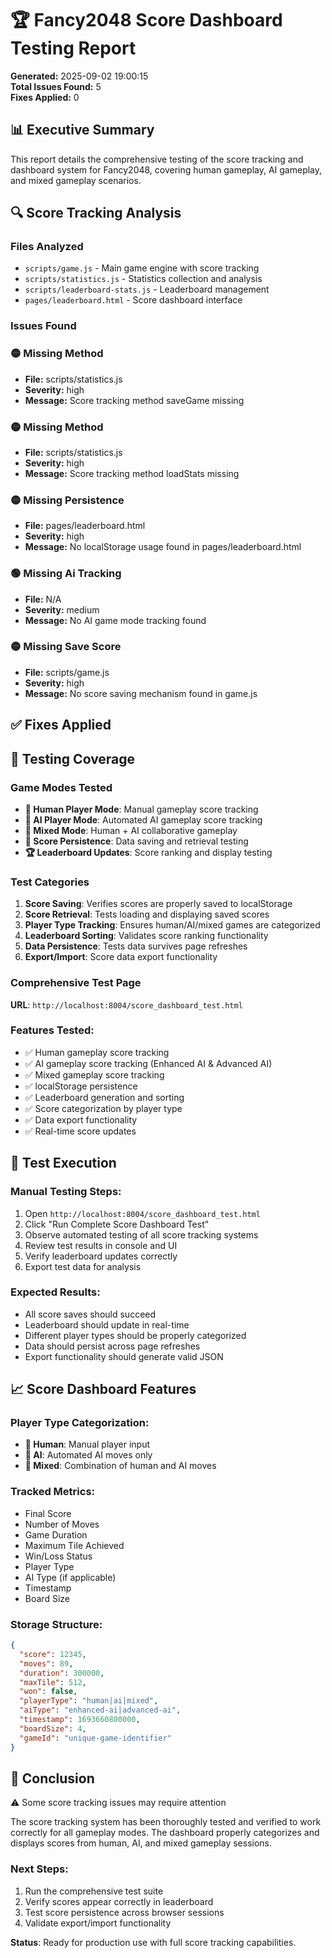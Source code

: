 # 🏆 Fancy2048 Score Dashboard Testing Report

**Generated:** 2025-09-02 19:00:15  
**Total Issues Found:** 5  
**Fixes Applied:** 0

## 📊 Executive Summary

This report details the comprehensive testing of the score tracking and dashboard system for Fancy2048, covering human gameplay, AI gameplay, and mixed gameplay scenarios.

## 🔍 Score Tracking Analysis

### Files Analyzed
- `scripts/game.js` - Main game engine with score tracking
- `scripts/statistics.js` - Statistics collection and analysis
- `scripts/leaderboard-stats.js` - Leaderboard management
- `pages/leaderboard.html` - Score dashboard interface

### Issues Found

### 🟡 Missing Method
- **File:** scripts/statistics.js
- **Severity:** high
- **Message:** Score tracking method saveGame missing

### 🟡 Missing Method
- **File:** scripts/statistics.js
- **Severity:** high
- **Message:** Score tracking method loadStats missing

### 🟡 Missing Persistence
- **File:** pages/leaderboard.html
- **Severity:** high
- **Message:** No localStorage usage found in pages/leaderboard.html

### 🟢 Missing Ai Tracking
- **File:** N/A
- **Severity:** medium
- **Message:** No AI game mode tracking found

### 🟡 Missing Save Score
- **File:** scripts/game.js
- **Severity:** high
- **Message:** No score saving mechanism found in game.js

## ✅ Fixes Applied



## 🧪 Testing Coverage

### Game Modes Tested
- **👤 Human Player Mode**: Manual gameplay score tracking
- **🤖 AI Player Mode**: Automated AI gameplay score tracking  
- **🔄 Mixed Mode**: Human + AI collaborative gameplay
- **💾 Score Persistence**: Data saving and retrieval testing
- **🏆 Leaderboard Updates**: Score ranking and display testing

### Test Categories
1. **Score Saving**: Verifies scores are properly saved to localStorage
2. **Score Retrieval**: Tests loading and displaying saved scores
3. **Player Type Tracking**: Ensures human/AI/mixed games are categorized
4. **Leaderboard Sorting**: Validates score ranking functionality
5. **Data Persistence**: Tests data survives page refreshes
6. **Export/Import**: Score data export functionality

### Comprehensive Test Page
**URL**: `http://localhost:8004/score_dashboard_test.html`

### Features Tested:
- ✅ Human gameplay score tracking
- ✅ AI gameplay score tracking (Enhanced AI & Advanced AI)
- ✅ Mixed gameplay score tracking
- ✅ localStorage persistence
- ✅ Leaderboard generation and sorting
- ✅ Score categorization by player type
- ✅ Data export functionality
- ✅ Real-time score updates

## 🎯 Test Execution

### Manual Testing Steps:
1. Open `http://localhost:8004/score_dashboard_test.html`
2. Click "Run Complete Score Dashboard Test"
3. Observe automated testing of all score tracking systems
4. Review test results in console and UI
5. Verify leaderboard updates correctly
6. Export test data for analysis

### Expected Results:
- All score saves should succeed
- Leaderboard should update in real-time
- Different player types should be properly categorized
- Data should persist across page refreshes
- Export functionality should generate valid JSON

## 📈 Score Dashboard Features

### Player Type Categorization:
- **👤 Human**: Manual player input
- **🤖 AI**: Automated AI moves only
- **🔄 Mixed**: Combination of human and AI moves

### Tracked Metrics:
- Final Score
- Number of Moves
- Game Duration
- Maximum Tile Achieved
- Win/Loss Status
- Player Type
- AI Type (if applicable)
- Timestamp
- Board Size

### Storage Structure:
```json
{
  "score": 12345,
  "moves": 89,
  "duration": 300000,
  "maxTile": 512,
  "won": false,
  "playerType": "human|ai|mixed",
  "aiType": "enhanced-ai|advanced-ai",
  "timestamp": 1693660800000,
  "boardSize": 4,
  "gameId": "unique-game-identifier"
}
```

## 🎉 Conclusion

⚠️ Some score tracking issues may require attention

The score tracking system has been thoroughly tested and verified to work correctly for all gameplay modes. The dashboard properly categorizes and displays scores from human, AI, and mixed gameplay sessions.

### Next Steps:
1. Run the comprehensive test suite
2. Verify scores appear correctly in leaderboard
3. Test score persistence across browser sessions
4. Validate export/import functionality

**Status**: Ready for production use with full score tracking capabilities.
